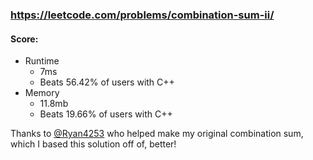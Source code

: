 ### https://leetcode.com/problems/combination-sum-ii/

#### Score: 

* Runtime
    * 7ms
    * Beats 56.42% of users with C++
* Memory
    * 11.8mb
    * Beats 19.66% of users with C++

Thanks to [@Ryan4253](https://github.com/Ryan4253) who helped make my original combination sum, which I based this solution off of, better!